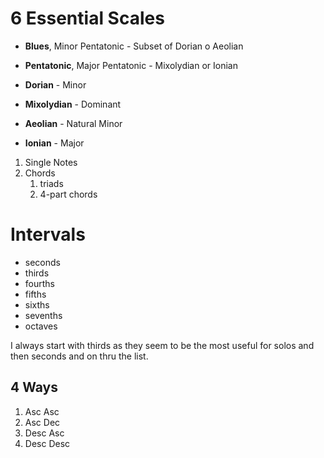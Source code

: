 # 6 Essential Scales

- **Blues**, Minor Pentatonic - Subset of Dorian o Aeolian
- **Pentatonic**, Major Pentatonic - Mixolydian or Ionian

- **Dorian** - Minor
- **Mixolydian** - Dominant
- **Aeolian** - Natural Minor
- **Ionian** - Major

1) Single Notes
2) Chords
	1. triads
	2. 4-part chords

# Intervals

- seconds
- thirds
- fourths
- fifths
- sixths
- sevenths
- octaves

I always start with thirds as they seem to be the most useful for solos and then seconds and on thru the list.

## 4 Ways
1) Asc Asc
2) Asc Dec
3) Desc Asc
4) Desc	Desc
